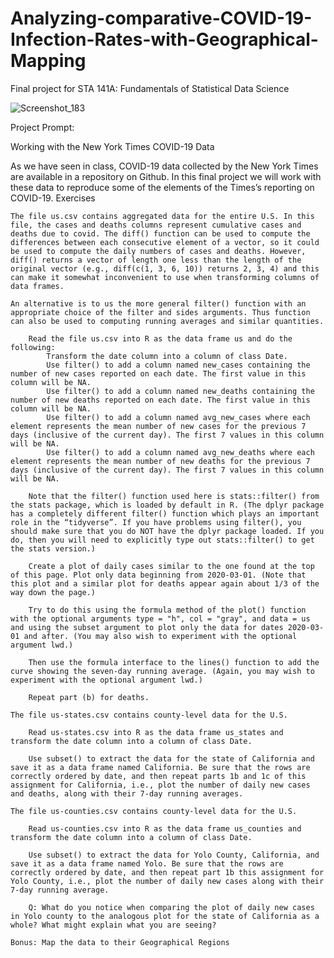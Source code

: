 # Analyzing-comparative-COVID-19-Infection-Rates-with-Geographical-Mapping
Final project for STA 141A: Fundamentals of Statistical Data Science

![Screenshot_183](https://github.com/v-bar-3/Analyzing-comparative-COVID-19-Infection-Rates-with-Geographical-Mapping/assets/95732984/705b449c-ff5e-41e3-a9af-5de030076d04)


Project Prompt:

Working with the New York Times COVID-19 Data

As we have seen in class, COVID-19 data collected by the New York Times are available in a repository on Github. In this final project we will work with these data to reproduce some of the elements of the Times’s reporting on COVID-19.
Exercises

    The file us.csv contains aggregated data for the entire U.S. In this file, the cases and deaths columns represent cumulative cases and deaths due to covid. The diff() function can be used to compute the differences between each consecutive element of a vector, so it could be used to compute the daily numbers of cases and deaths. However, diff() returns a vector of length one less than the length of the original vector (e.g., diff(c(1, 3, 6, 10)) returns 2, 3, 4) and this can make it somewhat inconvenient to use when transforming columns of data frames.

    An alternative is to us the more general filter() function with an appropriate choice of the filter and sides arguments. Thus function can also be used to computing running averages and similar quantities.

        Read the file us.csv into R as the data frame us and do the following:
            Transform the date column into a column of class Date.
            Use filter() to add a column named new_cases containing the number of new cases reported on each date. The first value in this column will be NA.
            Use filter() to add a column named new_deaths containing the number of new deaths reported on each date. The first value in this column will be NA.
            Use filter() to add a column named avg_new_cases where each element represents the mean number of new cases for the previous 7 days (inclusive of the current day). The first 7 values in this column will be NA.
            Use filter() to add a column named avg_new_deaths where each element represents the mean number of new deaths for the previous 7 days (inclusive of the current day). The first 7 values in this column will be NA.

        Note that the filter() function used here is stats::filter() from the stats package, which is loaded by default in R. (The dplyr package has a completely different filter() function which plays an important role in the “tidyverse”. If you have problems using filter(), you should make sure that you do NOT have the dplyr package loaded. If you do, then you will need to explicitly type out stats::filter() to get the stats version.)

        Create a plot of daily cases similar to the one found at the top of this page. Plot only data beginning from 2020-03-01. (Note that this plot and a similar plot for deaths appear again about 1/3 of the way down the page.)

        Try to do this using the formula method of the plot() function with the optional arguments type = "h", col = "gray", and data = us and using the subset argument to plot only the data for dates 2020-03-01 and after. (You may also wish to experiment with the optional argument lwd.)

        Then use the formula interface to the lines() function to add the curve showing the seven-day running average. (Again, you may wish to experiment with the optional argument lwd.)

        Repeat part (b) for deaths.

    The file us-states.csv contains county-level data for the U.S.

        Read us-states.csv into R as the data frame us_states and transform the date column into a column of class Date.

        Use subset() to extract the data for the state of California and save it as a data frame named California. Be sure that the rows are correctly ordered by date, and then repeat parts 1b and 1c of this assignment for California, i.e., plot the number of daily new cases and deaths, along with their 7-day running averages.

    The file us-counties.csv contains county-level data for the U.S.

        Read us-counties.csv into R as the data frame us_counties and transform the date column into a column of class Date.

        Use subset() to extract the data for Yolo County, California, and save it as a data frame named Yolo. Be sure that the rows are correctly ordered by date, and then repeat part 1b this assignment for Yolo County, i.e., plot the number of daily new cases along with their 7-day running average.

        Q: What do you notice when comparing the plot of daily new cases in Yolo county to the analogous plot for the state of California as a whole? What might explain what you are seeing?

    Bonus: Map the data to their Geographical Regions


